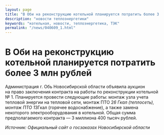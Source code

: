 ```yaml
---
layout: page
title: "В Оби на реконструкцию котельной планируется потратить более 3 млн рублей"
description: "новости теплоэнергетики"
keywords: "котельная, новости, теплоэнергетика, ТЭК"
permalink: "/news/040609_1.html"
---
```




  
  
# В Оби на реконструкцию котельной планируется потратить более 3 млн рублей

Администрация г. Обь Новосибирской области объявила аукцион на право заключения контракта на работы по реконструкции котельной № 1. Планируется провести следующие работы: монтаж узла учета тепловой энергии на тепловой сети, монтаж ПТО 2*6 Гкал (теплосеть), монтаж ПТО 1*3Гкал (горячее водоснабжение), а также замена некоторого электрооборудования в котельной. Общая сумма предполагаемого контракта — 3 миллиона 400 тысяч рублей.

_Источник: Официальный сайт о госзаказах Новосибирской области_



